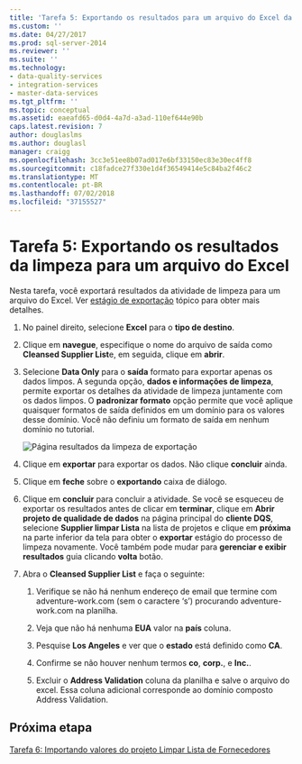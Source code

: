 ```yaml
---
title: 'Tarefa 5: Exportando os resultados para um arquivo do Excel da limpeza | Microsoft Docs'
ms.custom: ''
ms.date: 04/27/2017
ms.prod: sql-server-2014
ms.reviewer: ''
ms.suite: ''
ms.technology:
- data-quality-services
- integration-services
- master-data-services
ms.tgt_pltfrm: ''
ms.topic: conceptual
ms.assetid: eaeafd65-d0d4-4a7d-a3ad-110ef644e90b
caps.latest.revision: 7
author: douglaslms
ms.author: douglasl
manager: craigg
ms.openlocfilehash: 3cc3e51ee8b07ad017e6bf33150ec83e30ec4ff8
ms.sourcegitcommit: c18fadce27f330e1d4f36549414e5c84ba2f46c2
ms.translationtype: MT
ms.contentlocale: pt-BR
ms.lasthandoff: 07/02/2018
ms.locfileid: "37155527"
---
```

# <a name="task-5-exporting-cleansing-results-to-an-excel-file"></a>Tarefa 5: Exportando os resultados da limpeza para um arquivo do Excel
  Nesta tarefa, você exportará resultados da atividade de limpeza para um arquivo do Excel. Ver [estágio de exportação](http://msdn.microsoft.com/library/hh213061.aspx#Export) tópico para obter mais detalhes.  
  
1.  No painel direito, selecione **Excel** para o **tipo de destino**.  
  
2.  Clique em **navegue**, especifique o nome do arquivo de saída como **Cleansed Supplier List**e, em seguida, clique em **abrir**.  
  
3.  Selecione **Data Only** para o **saída** formato para exportar apenas os dados limpos. A segunda opção, **dados e informações de limpeza**, permite exportar os detalhes da atividade de limpeza juntamente com os dados limpos. O **padronizar formato** opção permite que você aplique quaisquer formatos de saída definidos em um domínio para os valores desse domínio. Você não definiu um formato de saída em nenhum domínio no tutorial.  
  
     ![Página resultados da limpeza de exportação](../../2014/tutorials/media/et-exportingcleansingresultstoanexcelfile.jpg "página resultados da limpeza de exportação")  
  
4.  Clique em **exportar** para exportar os dados. Não clique **concluir** ainda.  
  
5.  Clique em **feche** sobre o **exportando** caixa de diálogo.  
  
6.  Clique em **concluir** para concluir a atividade. Se você se esqueceu de exportar os resultados antes de clicar em **terminar**, clique em **Abrir projeto de qualidade de dados** na página principal do **cliente DQS**, selecione **Supplier limpar Lista** na lista de projetos e clique em **próxima** na parte inferior da tela para obter o **exportar** estágio do processo de limpeza novamente. Você também pode mudar para **gerenciar e exibir resultados** guia clicando **volta** botão.  
  
7.  Abra o **Cleansed Supplier List** e faça o seguinte:  
  
    1.  Verifique se não há nenhum endereço de email que termine com adventure-work.com (sem o caractere ‘s’) procurando adventure-work.com na planilha.  
  
    2.  Veja que não há nenhuma **EUA** valor na **país** coluna.  
  
    3.  Pesquise **Los Angeles** e ver que o **estado** está definido como **CA**.  
  
    4.  Confirme se não houver nenhum termos **co**, **corp.**, e **Inc.**.  
  
    5.  Excluir o **Address Validation** coluna da planilha e salve o arquivo do excel. Essa coluna adicional corresponde ao domínio composto Address Validation.  
  
## <a name="next-step"></a>Próxima etapa  
 [Tarefa 6: Importando valores do projeto Limpar Lista de Fornecedores](../../2014/tutorials/task-6-importing-values-from-the-cleanse-supplier-list-project.md)  
  
  
